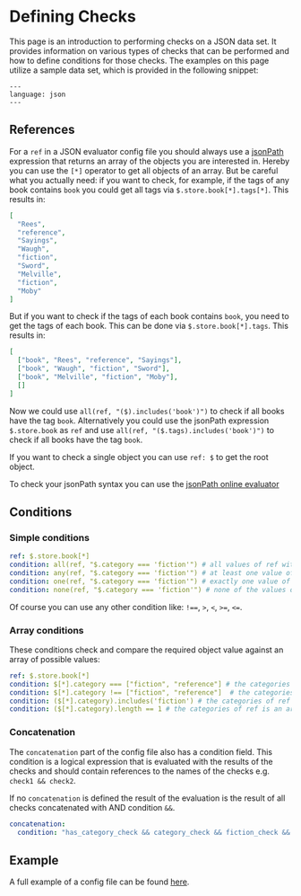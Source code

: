 # Defining Checks

This page is an introduction to performing checks on a JSON data set. It provides information on various types of checks that can be performed and how to define conditions for those checks. The examples on this page utilize a sample data set, which is provided in the following snippet:

```{literalinclude} ../how-to/resources/store.json
---
language: json
---
```

## References

For a `ref` in a JSON evaluator config file you should always use a [jsonPath](https://github.com/dchester/jsonpath) expression that returns an array of the objects you are interested in. Hereby you can use the `[*]` operator to get all objects of an array. But be careful what you actually need: if you want to check, for example, if the tags of any book contains `book` you could get all tags via `$.store.book[*].tags[*]`. This results in:

```json
[
  "Rees",
  "reference",
  "Sayings",
  "Waugh",
  "fiction",
  "Sword",
  "Melville",
  "fiction",
  "Moby"
]
```

But if you want to check if the tags of each book contains `book`, you need to get the tags of each book. This can be done via `$.store.book[*].tags`. This results in:

```json
[
  ["book", "Rees", "reference", "Sayings"],
  ["book", "Waugh", "fiction", "Sword"],
  ["book", "Melville", "fiction", "Moby"],
  []
]
```

Now we could use `all(ref, "($).includes('book')")` to check if all books have the tag `book`. Alternatively you could use the jsonPath expression `$.store.book` as `ref` and use `all(ref, "($.tags).includes('book')")` to check if all books have the tag `book`.

If you want to check a single object you can use `ref: $` to get the root object.

To check your jsonPath syntax you can use the [jsonPath online evaluator](http://jsonpath.com/)

## Conditions

### Simple conditions

```yaml
ref: $.store.book[*]
condition: all(ref, "$.category === 'fiction'") # all values of ref with the key "category" are equal to "fiction"
condition: any(ref, "$.category === 'fiction'") # at least one value of ref with the key "category" is equal to "fiction"
condition: one(ref, "$.category === 'fiction'") # exactly one value of ref with the key "category" is equal to "fiction"
condition: none(ref, "$.category === 'fiction'") # none of the values of ref with the key "category" is equal to "fiction"
```

Of course you can use any other condition like: `!==`, `>`, `<`, `>=`, `<=`.

### Array conditions

These conditions check and compare the required object value against an array of possible values:

```yaml
ref: $.store.book[*]
condition: $[*].category === ["fiction", "reference"] # the categories of ref are equal to ["fiction", "reference"] (order matters)
condition: $[*].category !== ["fiction", "reference"]  # the categories of ref are not equal to ["fiction", "reference"] (order matters)
condition: ($[*].category).includes('fiction') # the categories of ref includes "fiction"
condition: ($[*].category).length == 1 # the categories of ref is an array with length 1
```

### Concatenation

The `concatenation` part of the config file also has a condition field. This condition is a logical expression that is evaluated with the results of the checks and should contain references to the names of the checks e.g. `check1 && check2`.

If no `concatenation` is defined the result of the evaluation is the result of all checks concatenated with AND condition `&&`.

```yaml
concatenation:
  condition: "has_category_check && category_check && fiction_check && none_fantasy_check"
```

## Example

A full example of a config file can be found [here](resources/example-config.yaml).
